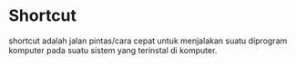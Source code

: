 # Shortcut
shortcut adalah jalan pintas/cara cepat untuk menjalakan suatu diprogram komputer pada suatu sistem yang terinstal di komputer.
